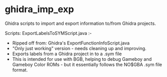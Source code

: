 # ghidra_imp_exp
Ghidra scripts to import and export information to/from Ghidra projects.

Scripts:
ExportLabelsToSYMScript.java :-

- Ripped off from: Ghidra's ExportFunctionInfoScript.java
- "Only just working" version - needs cleaning up and improving.
- Exports labels from a Ghidra project in to a .sym file
- This is intended for use with BGB, helping to debug Gameboy and Gameboy Color ROMs - but it essentially follows the NO$GBA .sym file format.
